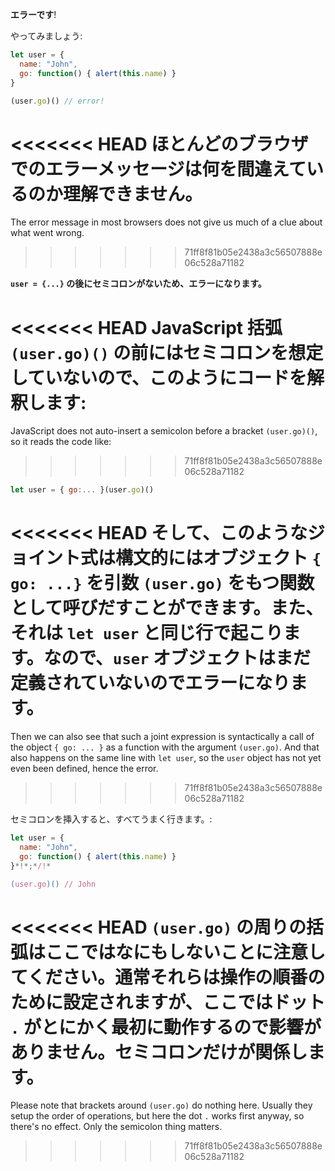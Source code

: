 **エラーです**!

やってみましょう:

```js run
let user = {
  name: "John",
  go: function() { alert(this.name) }
}

(user.go)() // error!
```

<<<<<<< HEAD
ほとんどのブラウザでのエラーメッセージは何を間違えているのか理解できません。
=======
The error message in most browsers does not give us much of a clue about what went wrong.
>>>>>>> 71ff8f81b05e2438a3c56507888e06c528a71182

**`user = {...}` の後にセミコロンがないため、エラーになります。**

<<<<<<< HEAD
JavaScript 括弧 `(user.go)()` の前にはセミコロンを想定していないので、このようにコードを解釈します:
=======
JavaScript does not auto-insert a semicolon before a bracket `(user.go)()`, so it reads the code like:
>>>>>>> 71ff8f81b05e2438a3c56507888e06c528a71182

```js no-beautify
let user = { go:... }(user.go)()
```

<<<<<<< HEAD
そして、このようなジョイント式は構文的にはオブジェクト `{ go: ...}` を引数 `(user.go)` をもつ関数として呼びだすことができます。また、それは `let user` と同じ行で起こります。なので、`user` オブジェクトはまだ定義されていないのでエラーになります。
=======
Then we can also see that such a joint expression is syntactically a call of the object `{ go: ... }` as a function with the argument `(user.go)`. And that also happens on the same line with `let user`, so the `user` object has not yet even been defined, hence the error.
>>>>>>> 71ff8f81b05e2438a3c56507888e06c528a71182

セミコロンを挿入すると、すべてうまく行きます。:

```js run
let user = {
  name: "John",
  go: function() { alert(this.name) }
}*!*;*/!*

(user.go)() // John
```

<<<<<<< HEAD
`(user.go)` の周りの括弧はここではなにもしないことに注意してください。通常それらは操作の順番のために設定されますが、ここではドット `.` がとにかく最初に動作するので影響がありません。セミコロンだけが関係します。
=======
Please note that brackets around `(user.go)` do nothing here. Usually they setup the order of operations, but here the dot `.` works first anyway, so there's no effect. Only the semicolon thing matters.
>>>>>>> 71ff8f81b05e2438a3c56507888e06c528a71182
